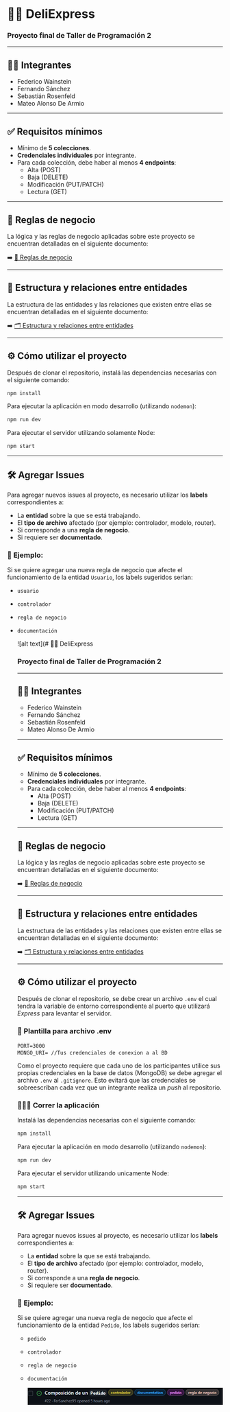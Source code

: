 # 🚴‍♂️ DeliExpress

### Proyecto final de Taller de Programación 2

---

## 👨‍💻 Integrantes

- Federico Wainstein  
- Fernando Sánchez  
- Sebastián Rosenfeld  
- Mateo Alonso De Armio  

---

## ✅ Requisitos mínimos

- Mínimo de **5 colecciones**.
- **Credenciales individuales** por integrante.
- Para cada colección, debe haber al menos **4 endpoints**:  
  - Alta (POST)  
  - Baja (DELETE)  
  - Modificación (PUT/PATCH)  
  - Lectura (GET)

---

## 📜 Reglas de negocio

La lógica y las reglas de negocio aplicadas sobre este proyecto se encuentran detalladas en el siguiente documento:

➡️ [📘 Reglas de negocio](docs/reglas_de_negocio.md)

---

## 🧱 Estructura y relaciones entre entidades

La estructura de las entidades y las relaciones que existen entre ellas se encuentran detalladas en el siguiente documento:

➡️ [🗂️ Estructura y relaciones entre entidades](docs/estructura_y_relaciones_entre_entidades.md)

---

## ⚙️ Cómo utilizar el proyecto

Después de clonar el repositorio, instalá las dependencias necesarias con el siguiente comando:

```bash
npm install
```

Para ejecutar la aplicación en modo desarrollo (utilizando `nodemon`):

```bash
npm run dev
```

Para ejecutar el servidor utilizando solamente Node:

```bash
npm start
```

---

## 🛠️ Agregar Issues

Para agregar nuevos issues al proyecto, es necesario utilizar los **labels** correspondientes a:

- La **entidad** sobre la que se está trabajando.
- El **tipo de archivo** afectado (por ejemplo: controlador, modelo, router).
- Si corresponde a una **regla de negocio**.
- Si requiere ser **documentado**.

### 📌 Ejemplo:

Si se quiere agregar una nueva regla de negocio que afecte el funcionamiento de la entidad `Usuario`, los labels sugeridos serían:

- `usuario`  
- `controlador`  
- `regla de negocio`  
- `documentación`


  ![alt text](# 🚴‍♂️ DeliExpress
  
  ### Proyecto final de Taller de Programación 2
  
  ---
  
  ## 👨‍💻 Integrantes
  
  - Federico Wainstein  
  - Fernando Sánchez  
  - Sebastián Rosenfeld  
  - Mateo Alonso De Armio  
  
  ---
  
  ## ✅ Requisitos mínimos
  
  - Mínimo de **5 colecciones**.
  - **Credenciales individuales** por integrante.
  - Para cada colección, debe haber al menos **4 endpoints**:  
    - Alta (POST)  
    - Baja (DELETE)  
    - Modificación (PUT/PATCH)  
    - Lectura (GET)
  
  ---
  
  ## 📜 Reglas de negocio
  
  La lógica y las reglas de negocio aplicadas sobre este proyecto se encuentran detalladas en el siguiente documento:
  
  ➡️ [📘 Reglas de negocio](docs/reglas_de_negocio.md)
  
  ---
  
  ## 🧱 Estructura y relaciones entre entidades
  
  La estructura de las entidades y las relaciones que existen entre ellas se encuentran detalladas en el siguiente documento:
  
  ➡️ [🗂️ Estructura y relaciones entre entidades](docs/estructura_y_relaciones_entre_entidades.md)
  
  ---
  
  ## ⚙️ Cómo utilizar el proyecto
  
  Después de clonar el repositorio, se debe crear un archivo `.env` el cual tendra la variable de entorno correspondiente al puerto que utilizará _Express_  para levantar el servidor.

  ### 📄 Plantilla para archivo .env
    ```
    PORT=3000
    MONGO_URI= //Tus credenciales de conexion a al BD
    ```

  Como el proyecto requiere que cada uno de los participantes utilice sus propias credenciales en la base de datos (MongoDB) se debe agregar el archivo `.env` al `.gitignore`. Esto evitará que las credenciales se sobreescriban cada vez que un integrante realiza un _push_ al repositorio.
  
  ### 🏃‍♂️‍➡️ Correr la aplicación
  Instalá las dependencias necesarias con el siguiente comando:
  
  ```bash
  npm install
  ```
  
  Para ejecutar la aplicación en modo desarrollo (utilizando `nodemon`):
  
  ```bash
  npm run dev
  ```
  
  Para ejecutar el servidor utilizando unicamente Node:
  
  ```bash
  npm start
  ```
  ---
  
  ## 🛠️ Agregar Issues
  
  Para agregar nuevos issues al proyecto, es necesario utilizar los **labels** correspondientes a:
  
  - La **entidad** sobre la que se está trabajando.
  - El **tipo de archivo** afectado (por ejemplo: controlador, modelo, router).
  - Si corresponde a una **regla de negocio**.
  - Si requiere ser **documentado**.
  
  ### 📌 Ejemplo:
  
  Si se quiere agregar una nueva regla de negocio que afecte el funcionamiento de la entidad `Pedido`, los labels sugeridos serían:
  
  - `pedido`  
  - `controlador`  
  - `regla de negocio`  
  - `documentación`
  
  
    ![alt text](img\ejemploIssue.png)
